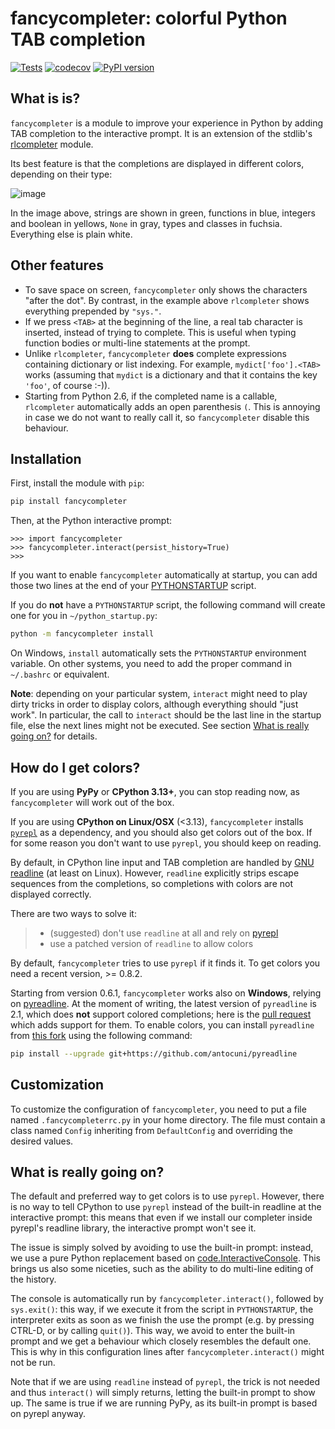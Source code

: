 # fancycompleter: colorful Python TAB completion

[![Tests](https://github.com/bretello/fancycompleter/actions/workflows/tests.yaml/badge.svg)](https://github.com/bretello/fancycompleter/actions/workflows/tests.yaml)
[![codecov](https://codecov.io/gh/bretello/fancycompleter/graph/badge.svg?token=M70VF5GAP8)](https://codecov.io/gh/bretello/fancycompleter)
[![PyPI version](https://img.shields.io/pypi/v/fancycompleter.svg)](https://pypi.org/project/fancycompleter/)

## What is is?

`fancycompleter` is a module to improve your experience in Python by
adding TAB completion to the interactive prompt. It is an extension of
the stdlib's [rlcompleter](http://docs.python.org/library/rlcompleter.html) module.

Its best feature is that the completions are displayed in different
colors, depending on their type:

![image](https://raw.githubusercontent.com/bretello/fancycompleter/refs/heads/master/screenshot.png)

In the image above, strings are shown in green, functions in blue,
integers and boolean in yellows, `None` in gray, types and classes in
fuchsia. Everything else is plain white.

## Other features

- To save space on screen, `fancycompleter` only shows the characters
  "after the dot". By contrast, in the example above `rlcompleter`
  shows everything prepended by `"sys."`.
- If we press `<TAB>` at the beginning of the line, a real tab
  character is inserted, instead of trying to complete. This is useful
  when typing function bodies or multi-line statements at the prompt.
- Unlike `rlcompleter`, `fancycompleter` **does** complete expressions
  containing dictionary or list indexing. For example,
  `mydict['foo'].<TAB>` works (assuming that `mydict` is a dictionary
  and that it contains the key `'foo'`, of course :-)).
- Starting from Python 2.6, if the completed name is a callable,
  `rlcompleter` automatically adds an open parenthesis `(`. This is
  annoying in case we do not want to really call it, so
  `fancycompleter` disable this behaviour.

## Installation

First, install the module with `pip`:

```bash
pip install fancycompleter
```

Then, at the Python interactive prompt:

```console
>>> import fancycompleter
>>> fancycompleter.interact(persist_history=True)
>>>
```

If you want to enable `fancycompleter` automatically at startup, you can
add those two lines at the end of your
[PYTHONSTARTUP](http://docs.python.org/using/cmdline.html#envvar-PYTHONSTARTUP)
script.

If you do **not** have a `PYTHONSTARTUP` script, the
following command will create one for you in `~/python_startup.py`:

```bash
python -m fancycompleter install
```

On Windows, `install` automatically sets the `PYTHONSTARTUP` environment
variable. On other systems, you need to add the proper command in
`~/.bashrc` or equivalent.

**Note**: depending on your particular system, `interact` might need to
play dirty tricks in order to display colors, although everything should
"just work". In particular, the call to `interact` should be the last
line in the startup file, else the next lines might not be executed. See
section [What is really going on?](#what-is-really-going-on) for
details.

## How do I get colors?

If you are using **PyPy** or **CPython 3.13+**, you can stop reading now,
as `fancycompleter` will work out of the box.

If you are using **CPython on Linux/OSX** (<3.13), `fancycompleter` installs
[`pyrepl`](https://github.com/bretello/pyrepl) as a dependency, and you
should also get colors out of the box. If for some reason you don't want
to use `pyrepl`, you should keep on reading.

By default, in CPython line input and TAB completion are handled by [GNU
readline](https://tiswww.case.edu/php/chet/readline/rltop.html) (at least
on Linux). However, `readline` explicitly strips escape sequences from
the completions, so completions with colors are not displayed correctly.

There are two ways to solve it:

> - (suggested) don't use `readline` at all and rely on
>   [pyrepl](https://github.com/bretello/pyrepl)
> - use a patched version of `readline` to allow colors

By default, `fancycompleter` tries to use `pyrepl` if it finds it. To
get colors you need a recent version, >= 0.8.2.

Starting from version 0.6.1, `fancycompleter` works also on **Windows**,
relying on [pyreadline](https://pypi.python.org/pypi/pyreadline). At the
moment of writing, the latest version of `pyreadline` is 2.1, which does
**not** support colored completions; here is the [pull
request](https://github.com/pyreadline/pyreadline/pull/48) which adds
support for them. To enable colors, you can install `pyreadline` from
[this fork](https://github.com/antocuni/pyreadline) using the following
command:

```bash
pip install --upgrade git+https://github.com/antocuni/pyreadline
```

## Customization

To customize the configuration of `fancycompleter`, you need to put a file
named `.fancycompleterrc.py` in your home directory. The file must
contain a class named `Config` inheriting from `DefaultConfig` and
overriding the desired values.

## What is really going on?

The default and preferred way to get colors is to use `pyrepl`. However,
there is no way to tell CPython to use `pyrepl` instead of the built-in
readline at the interactive prompt: this means that even if we install
our completer inside pyrepl's readline library, the interactive prompt
won't see it.

The issue is simply solved by avoiding to use the built-in prompt:
instead, we use a pure Python replacement based on
[code.InteractiveConsole](https://docs.python.org/3/library/code.html#code.InteractiveConsole).
This brings us also some niceties, such as the ability to do multi-line
editing of the history.

The console is automatically run by `fancycompleter.interact()`,
followed by `sys.exit()`: this way, if we execute it from the script in
`PYTHONSTARTUP`, the interpreter exits as soon as we finish the use the
prompt (e.g. by pressing CTRL-D, or by calling `quit()`). This way, we
avoid to enter the built-in prompt and we get a behaviour which closely
resembles the default one. This is why in this configuration lines after
`fancycompleter.interact()` might not be run.

Note that if we are using `readline` instead of `pyrepl`, the trick is
not needed and thus `interact()` will simply returns, letting the
built-in prompt to show up. The same is true if we are running PyPy, as
its built-in prompt is based on pyrepl anyway.
